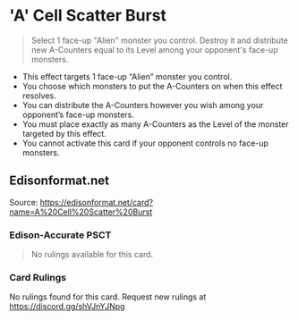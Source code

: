 # 'A' Cell Scatter Burst

> Select 1 face-up "Alien" monster you control. Destroy it and distribute new A-Counters equal to its Level among your opponent's face-up monsters.

*   This effect targets 1 face-up “Alien” monster you control.
*   You choose which monsters to put the A-Counters on when this effect resolves.
*   You can distribute the A-Counters however you wish among your opponent’s face-up monsters.
*   You must place exactly as many A-Counters as the Level of the monster targeted by this effect.
*   You cannot activate this card if your opponent controls no face-up monsters.

## Edisonformat.net

Source: https://edisonformat.net/card?name=A%20Cell%20Scatter%20Burst

### Edison-Accurate PSCT

> No rulings available for this card.

### Card Rulings

No rulings found for this card. Request new rulings at https://discord.gg/shVJnYJNpg
            